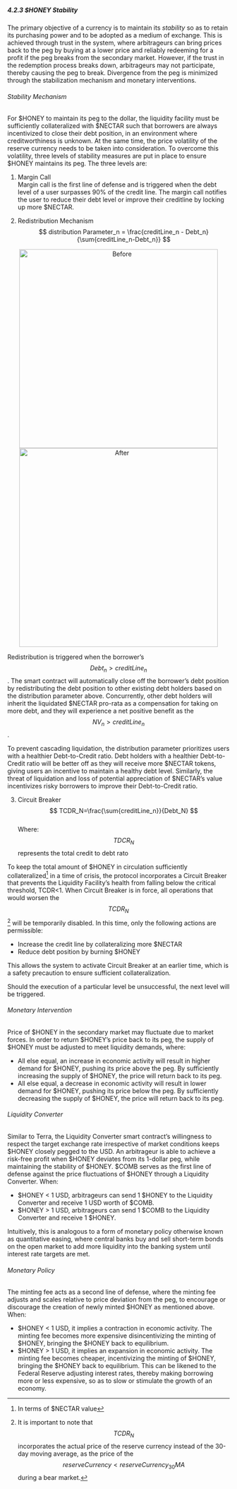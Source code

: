 ##### 4.2.3 $HONEY Stability
The primary objective of a currency is to maintain its _stability_ so as to retain its purchasing power and to be adopted as a medium of exchange. This is achieved through trust in the system, where arbitrageurs can bring prices back to the peg by buying at a lower price and reliably redeeming for a profit if the peg breaks from the secondary market. However, if the trust in the redemption process breaks down, arbitrageurs may not participate, thereby causing the peg to break. Divergence from the peg is minimized through the stabilization mechanism and monetary interventions.

###### Stability Mechanism
For $HONEY to maintain its peg to the dollar, the liquidity facility must be sufficiently collateralized with $NECTAR such that borrowers are always incentivized to close their debt position, in an environment where creditworthiness is unknown. At the same time, the price volatility of the reserve currency needs to be taken into consideration. To overcome this volatility, three levels of stability measures are put in place to ensure $HONEY maintains its peg. The three levels are:
1. Margin Call  
 Margin call is the first line of defense and is triggered when the debt level of a user surpasses 90% of the credit line. The margin call notifies the user to reduce their debt level or improve their creditline by locking up more $NECTAR. 

2. Redistribution Mechanism  
$$
distribution Parameter_n = \frac{creditLine_n - Debt_n}{\sum{creditLine_n-Debt_n}}
$$

<p align="middle">
 <img width="450" alt="Before" src="https://user-images.githubusercontent.com/102786818/163706858-c43d50da-7f3c-4942-8ae0-40a1425036f5.png">
 <img width="450" alt="After" src="https://user-images.githubusercontent.com/102786818/163706859-e3eb3558-ca44-4236-80d2-0c3ddd68d7f7.png">    
</p>


 Redistribution is triggered when the borrower’s $$Debt_n>creditLine_n$$. The smart contract will automatically close off the borrower’s debt position by redistributing the debt position to other existing debt holders based on the distribution parameter above. Concurrently, other debt holders will inherit the liquidated $NECTAR pro-rata as a compensation for taking on more debt, and they will experience a net positive benefit as the $$NV_n>creditLine_n$$.

 To prevent cascading liquidation, the distribution parameter prioritizes users with a healthier Debt-to-Credit ratio. Debt holders with a healthier Debt-to-Credit ratio will be better off as they will receive more $NECTAR tokens, giving users an incentive to maintain a healthy debt level. Similarly, the threat of liquidation and loss of potential appreciation of $NECTAR’s value incentivizes risky borrowers to improve their Debt-to-Credit ratio.

3. Circuit Breaker
 $$
 TCDR_N=\frac{\sum{creditLine_n}}{Debt_N}
 $$  
 Where: $$TDCR_N$$ represents the total credit to debt rato  
 
  To keep the total amount of $HONEY in circulation sufficiently collateralized[^11] in a time of crisis, the protocol incorporates a Circuit Breaker that prevents the Liquidity Facility’s health from falling below the critical threshold, TCDR<1. When Circuit Breaker is in force, all operations that would worsen the $$TCDR_N$$[^12] will be temporarily disabled. In this time, only the following actions are permissible:

 - Increase the credit line by collateralizing more $NECTAR
 - Reduce debt position by burning $HONEY

 This allows the system to activate Circuit Breaker at an earlier time, which is a safety precaution to ensure sufficient collateralization.

Should the execution of a particular level be unsuccessful, the next level will be triggered.


[^11]: In terms of $NECTAR value
[^12]: It is important to note that $$TCDR_N$$ incorporates the actual price of the reserve currency instead of the 30-day moving average, as the price of the $$reserveCurrency<reserveCurrency_30MA$$ during a bear market.

###### Monetary Intervention
Price of $HONEY in the secondary market may fluctuate due to market forces. In order to return $HONEY’s price back to its peg, the supply of $HONEY must be adjusted to meet liquidity demands, where:
- All else equal, an increase in economic activity will result in higher demand for $HONEY, pushing its price above the peg. By sufficiently increasing the supply of $HONEY, the price will return back to its peg.
- All else equal, a decrease in economic activity will result in lower demand for $HONEY, pushing its price below the peg. By sufficiently decreasing the supply of $HONEY, the price will return back to its peg.

###### Liquidity Converter
Similar to Terra, the Liquidity Converter smart contract’s willingness to respect the target exchange rate irrespective of market conditions keeps $HONEY closely pegged to the USD. An arbitrageur is able to achieve a risk-free profit when $HONEY deviates from its 1-dollar peg, while maintaining the stability of $HONEY. 
$COMB serves as the first line of defense against the price fluctuations of $HONEY through a Liquidity Converter. When:
- $HONEY < 1 USD, arbitrageurs can send 1 $HONEY to the Liquidity Converter and receive 1 USD worth of $COMB.
- $HONEY > 1 USD, arbitrageurs can send 1 $COMB to the Liquidity Converter and receive 1 $HONEY.

Intuitively, this is analogous to a form of monetary policy otherwise known as quantitative easing, where central banks buy and sell short-term bonds on the open market to add more liquidity into the banking system until interest rate targets are met.

###### Monetary Policy
The minting fee acts as a second line of defense, where the minting fee adjusts and scales relative to price deviation from the peg, to encourage or discourage the creation of newly minted $HONEY as mentioned above. When:
- $HONEY < 1 USD, it implies a contraction in economic activity.  The minting fee becomes more expensive disincentivizing the minting of $HONEY, bringing the $HONEY back to equilibrium.
- $HONEY > 1 USD, it implies an expansion in economic activity. The minting fee becomes cheaper, incentivizing the minting of $HONEY, bringing the $HONEY back to equilibrium.
This can be likened to the Federal Reserve adjusting interest rates, thereby making borrowing more or less expensive, so as to slow or stimulate the growth of an economy.

